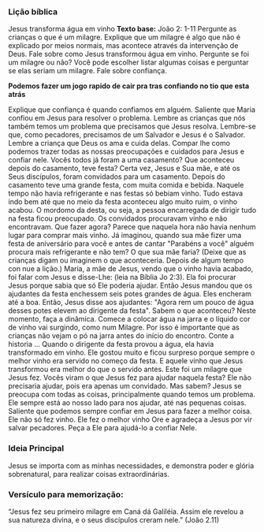 ### **Lição bíblica** 

Jesus transforma água em vinho
**Texto base:** João 2: 1-11
Pergunte as crianças o que é um milagre.
Explique que um milagre é algo que não é explicado por meios normais, mas acontece
através da intervenção de Deus. Fale sobre como Jesus transformou água em vinho.
Pergunte se foi um milagre ou não? Você pode escolher listar algumas coisas e perguntar se
elas seriam um milagre.
Fale sobre confiança. 

**Podemos fazer um jogo rapido de cair pra tras confiando no tio que esta atrás**

Explique que confiança é quando confiamos em alguém. Saliente que
Maria confiou em Jesus para resolver o problema. Lembre as crianças que nós também
temos um problema que precisamos que Jesus resolva. Lembre-se que, como pecadores,
precisamos de um Salvador e Jesus é o Salvador. Lembre a criança que Deus os ama e cuida
delas. Compar lhe como podemos trazer todas as nossas preocupações e cuidados para
Jesus e confiar nele.
Vocês todos já foram a uma casamento? Que aconteceu depois do casamento, teve festa?
Certa vez, Jesus e Sua mãe, e até os Seus discípulos, foram convidados para um casamento.
Depois do casamento teve uma grande festa, com muita comida e bebida. Naquele tempo
não havia refrigerante e nas festas só bebiam vinho.
Tudo estava indo bem até que no meio da festa aconteceu algo muito ruim, o vinho acabou.
O mordomo da desta, ou seja, a pessoa encarregada de dirigir tudo na festa ficou
preocupado. Os convidados procuravam vinho e não encontravam. Que fazer agora? Parece
que naquela hora não havia nenhum lugar para comprar mais vinho.
Já imaginou, quando sua mãe fizer uma festa de aniversário para você e antes de cantar
"Parabéns a você" alguém procura mais refrigerante e não tem? O que sua mãe faria?
(Deixe que as crianças digam ou imaginem o que aconteceria. Depois de algum tempo
con nue a lição.)
Maria, a mãe de Jesus, vendo que o vinho havia acabado, foi falar com Jesus e disse-Lhe:
(leia na Bíblia Jo 2:3). Ela foi procurar Jesus porque sabia que só Ele poderia ajudar.
Então Jesus mandou que os ajudantes da festa enchessem seis potes grandes de água. Eles
encheram até a boa. Então, Jesus disse aos ajudantes: "Agora rem um pouco de água
desses potes elevem ao dirigente da festa". Sabem o que aconteceu?
Neste momento, faça a dinâmica. Comece a colocar água na jarra e o líquido cor de vinho vai
surgindo, como num Milagre. Por isso é importante que as crianças não vejam o pó na jarra
antes do início do encontro. Conte a historia ...
Quando o dirigente da festa provou a água, ela havia transformado em vinho. Ele gostou
muito e ficou surpreso porque sempre o melhor vinho era servido no começo da festa. E
aquele vinho que Jesus transformou era melhor do que o servido antes. Este foi um milagre
que Jesus fez.
Vocês viram o que Jesus fez para ajudar naquela festa? Ele não precisaria ajudar, pois era
apenas um convidado. Mas sabem? Jesus se preocupa com todas as coisas, principalmente
quando temos um problema. Ele sempre está ao nosso lado para nos ajudar, até nas
pequenas coisas.
Saliente que podemos sempre confiar em Jesus para fazer a melhor coisa. Ele não só fez
vinho. Ele fez o melhor vinho
Ore e agradeça a Jesus por vir salvar pecadores. Peça a Ele para ajudá-lo a confiar Nele.

### **Ideia Principal**
Jesus se importa com as minhas necessidades, e demonstra poder e glória sobrenatural, para realizar coisas extraordinárias.

### **Versículo para memorização:**
“Jesus fez seu primeiro milagre em Caná dá Galiléia. Assim ele revelou a sua natureza divina, e o seus discípulos creram nele.”
(João 2.11)